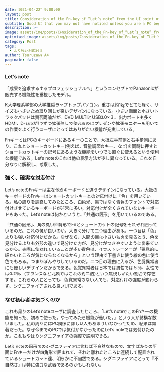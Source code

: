 ```yaml
---
date: 2021-04-22T 9:00:00
layout: post
title: Consideration of the Fn-key of “Let’s note” from the UI point of view
subtitle: Good UI that you may not have noticed unless you are a PC beginner.
description: >-
image: assets/img/posts/Consideration_of_the_Fn-key_of_“Let’s_note”_from_the_UI_point_of_view/image1.jpg
optimized_image: assets/img/posts/Consideration_of_the_Fn-key_of_“Let’s_note”_from_the_UI_point_of_view/image1_resized_thumbnail.jpg
category: Post
tags: 
  - より強い対応付け
author: Tsuruzawa A4
paginate: false
---
```


### Let’s note
 「成果を追求するするプロフェッショナルへ」というコンセプトでPanasonicが販売する機能性を重視したモデル。

K大学理系学部の大学推奨ラップトップパソコン。重さは約1㎏でとても軽く、サイズも小さいため取り回しが良いデザインになっている。小さい画面と小さいトラックパッドは賛否両論だが、DVD
MULTIとUSB3.0×３、出力ポートも多くHDMI、D-subが1つずつ拡張無しで使えるのはプレゼンや拡張モニターを用いての作業をよく行うユーザにとってはありがたい機能が充実している。

FnキーとはPCのキーボードにあるキーのことで、大抵左手前側と右手前側にあり、これとショートカットキー(例えば、音量調節のキー、など)を同時に押すとショートカットキーの記号にあるような機能をいつでも直ぐに使えるという便利な機能である。Let’s noteのこれは他の表示方法が少し異なっている。これを自分なりに解釈し、考察した。

### 強く、確実な対応付け
 Let’s noteのFnキーは主な他のキーボードと違うデザインになっている。大抵のキーボードのFnキーはショートカットキーとの対応付けに「色」を用いている。私の周りを調査してみたところ、白色光、黒ではなく青色のフォントで対応付けさせているキーボードが非常に多い。対応付けが全くされていないキーボードもあった。Let’s noteは何かというと、「共通の図形」を用いているのである。

「共通の図形」、角の丸い四角形でFnとショートカットの記号をそれぞれ囲っているのだ。これの何が良いのか。大きく分けて二つ理由がある。一つ目は「色」よりも強い対応付けだから。なぜなら、人間の目は小さいものを見るとき、色を見分けるよりも外形の違いで見分けた方が、見分けがつきやすいように出来ているから。実際に使われていることが多い青色は、イラストレーターが「視覚的に細かいところが気にならなくなるから」という理由で下書きに使う線の色に使う色でもある。つまりぼんやりしているのだ。二つ目の理由に入るが、色覚異常者にも優しいデザインだからである。色覚異常者は日本では男性では５％、女性では0.2％、(フランスなど北欧ではこれの約二倍)という無視しがたい割合で存在する。これらの人にとっても、色覚異常のない人でも、対応付けの強度が変わらず、シグニファイアされる良いUIである。

### なぜ初心者は気づくのか
 これも周りのLet’s noteユーザに調査したところ、「Let’s noteでこのFnキーの機能を知った、初めて使った。やってみたら機能が働いた。」という人が結構な数いました。私の周りにはPC関係に詳しい人もあまりいなかったため、結果は顕著だった。なぜ今までのPCでは気付かなかったのにLet’s noteでは気付けたのか。これもやはりシグニファイアの強度で説明できる。

 Let’s noteの図形でのシグニファイアは言わば不自然なもので、文字ばかりの平面にFnキーだけが四角形で囲まれて、それと離れたところに連続して配置されているショートカット達、明らかに不自然である。シグニファイアにとって『不自然さ』は特に強力な武器であるのかもしれない。
